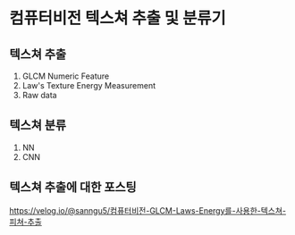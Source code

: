 # 컴퓨터비전 텍스쳐 추출 및 분류기

## 텍스쳐 추출 
1. GLCM Numeric Feature
2. Law's Texture Energy Measurement
3. Raw data

## 텍스쳐 분류
1. NN
2. CNN

## 텍스쳐 추출에 대한 포스팅
https://velog.io/@sanngu5/컴퓨터비전-GLCM-Laws-Energy를-사용한-텍스쳐-피쳐-추출
